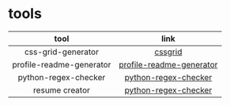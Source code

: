 # tools

| tool | link |
| :---: | :---: |
| css-grid-generator | [cssgrid](https://cssgrid-generator.netlify.app/) |
| profile-readme-generator | [profile-readme-generator](https://rahuldkjain.github.io/gh-profile-readme-generator/) |
| python-regex-checker | [python-regex-checker](https://pythex.org/) |
| resume creator | [python-regex-checker](https://www.resumonk.com/) |
